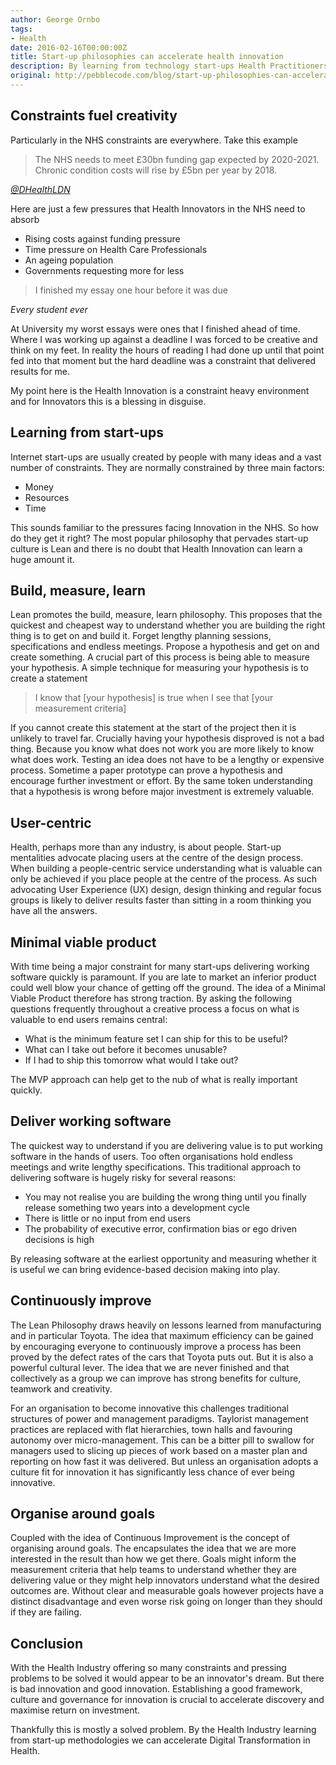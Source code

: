 ```yaml
---
author: George Ornbo
tags:
- Health
date: 2016-02-16T00:00:00Z
title: Start-up philosophies can accelerate health innovation
description: By learning from technology start-ups Health Practitioners can accelerate Digital Transformation.
original: http://pebblecode.com/blog/start-up-philosophies-can-accelerate-health-innovation/
---
```


## Constraints fuel creativity

Particularly in the NHS constraints are everywhere. Take this example

> The NHS needs to meet £30bn funding gap expected by 2020-2021. Chronic condition costs will rise by £5bn per year by 2018.

<cite><a href="https://twitter.com/DHealthLDN/status/697813498382979072">@DHealthLDN</a></cite>

Here are just a few pressures that Health Innovators in the NHS need to absorb

* Rising costs against funding pressure
* Time pressure on Health Care Professionals
* An ageing population
* Governments requesting more for less

> I finished my essay one hour before it was due

<cite>Every student ever</cite>

At University my worst essays were ones that I finished ahead of time. Where I was working up against a deadline I was forced to be creative and think on my feet. In reality the hours of reading I had done up until that point fed into that moment but the hard deadline was a constraint that delivered results for me.

My point here is the Health Innovation is a constraint heavy environment and for Innovators this is a blessing in disguise.

## Learning from start-ups

Internet start-ups are usually created by people with many ideas and a vast number of constraints. They are normally constrained by three main factors:

* Money
* Resources
* Time

This sounds familiar to the pressures facing Innovation in the NHS. So how do they get it right? The most popular philosophy that pervades start-up culture is Lean and there is no doubt that Health Innovation can learn a huge amount it.

## Build, measure, learn

Lean promotes the build, measure, learn philosophy. This proposes that the quickest and cheapest way to understand whether you are building the right thing is to get on and build it. Forget lengthy planning sessions, specifications and endless meetings. Propose a hypothesis and get on and create something. A crucial part of this process is being able to measure your hypothesis. A simple technique for measuring your hypothesis is to create a statement

> I know that [your hypothesis] is true when I see that [your measurement criteria]

If you cannot create this statement at the start of the project then it is unlikely to travel far. Crucially having your hypothesis disproved is not a bad thing. Because you know what does not work you are more likely to know what does work. Testing an idea does not have to be a lengthy or expensive process. Sometime a paper prototype can prove a hypothesis and encourage further investment or effort. By the same token understanding that a hypothesis is wrong before major investment is extremely valuable.

## User-centric

Health, perhaps more than any industry, is about people. Start-up mentalities advocate placing users at the centre of the design process. When building a people-centric service understanding what is valuable can only be achieved if you place people at the centre of the process. As such advocating User Experience (UX) design, design thinking and regular focus groups is likely to deliver results faster than sitting in a room thinking you have all the answers.

## Minimal viable product

With time being a major constraint for many start-ups delivering working software quickly is paramount. If you are late to market an inferior product could well blow your chance of getting off the ground. The idea of a Minimal Viable Product therefore has strong traction. By asking the following questions frequently throughout a creative process a focus on what is valuable to end users remains central:

* What is the minimum feature set I can ship for this to be useful?
* What can I take out before it becomes unusable?
* If I had to ship this tomorrow what would I take out?

The MVP approach can help get to the nub of what is really important quickly.

## Deliver working software

The quickest way to understand if you are delivering value is to put working software in the hands of users. Too often organisations hold endless meetings and write lengthy specifications. This traditional approach to delivering software is hugely risky for several reasons:

* You may not realise you are building the wrong thing until you finally release something two years into a development cycle
* There is little or no input from end users
* The probability of executive error, confirmation bias or ego driven decisions is high

By releasing software at the earliest opportunity and measuring whether it is useful we can bring evidence-based decision making into play.

## Continuously improve

The Lean Philosophy draws heavily on lessons learned from manufacturing and in particular Toyota. The idea that maximum efficiency can be gained by encouraging everyone to continuously improve a process has been proved by the defect rates of the cars that Toyota puts out. But it is also a powerful cultural lever. The idea that we are never finished and that collectively as a group we can improve has strong benefits for culture, teamwork and creativity.

For an organisation to become innovative this challenges traditional structures of power and management paradigms. Taylorist management practices are replaced with flat hierarchies, town halls and favouring autonomy over micro-management. This can be a bitter pill to swallow for managers used to slicing up pieces of work based on a master plan and reporting on how fast it was delivered. But unless an organisation adopts a culture fit for innovation it has significantly less chance of ever being innovative.

## Organise around goals

Coupled with the idea of Continuous Improvement is the concept of organising around goals. The encapsulates the idea that we are more interested in the result than how we get there. Goals might inform the measurement criteria that help teams to understand whether they are delivering value or they might help innovators understand what the desired outcomes are. Without clear and measurable goals however projects have a distinct disadvantage and even worse risk going on longer than they should if they are failing.

## Conclusion

With the Health Industry offering so many constraints and pressing problems to be solved it would appear to be an innovator's dream. But there is bad innovation and good innovation. Establishing a good framework, culture and governance for innovation is crucial to accelerate discovery and maximise return on investment.

Thankfully this is mostly a solved problem. By the Health Industry learning from start-up methodologies we can accelerate Digital Transformation in Health.
